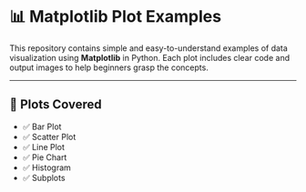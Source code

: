 # 📊 Matplotlib Plot Examples

This repository contains simple and easy-to-understand examples of data visualization using **Matplotlib** in Python. Each plot includes clear code and output images to help beginners grasp the concepts.

---

## 🧪 Plots Covered

- ✅ Bar Plot  
- ✅ Scatter Plot  
- ✅ Line Plot  
- ✅ Pie Chart  
- ✅ Histogram  
- ✅ Subplots




